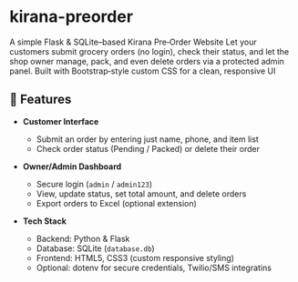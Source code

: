 # kirana-preorder
A simple Flask &amp; SQLite–based Kirana Pre‑Order Website Let your customers submit grocery orders (no login), check their status, and let the shop owner manage, pack, and even delete orders via a protected admin panel. Built with Bootstrap‑style custom CSS for a clean, responsive UI



## 🔑 Features

- **Customer Interface**  
  - Submit an order by entering just name, phone, and item list  
  - Check order status (Pending / Packed) or delete their order

- **Owner/Admin Dashboard**  
  - Secure login (`admin` / `admin123`)  
  - View, update status, set total amount, and delete orders  
  - Export orders to Excel (optional extension)

- **Tech Stack**  
  - Backend: Python & Flask  
  - Database: SQLite (`database.db`)  
  - Frontend: HTML5, CSS3 (custom responsive styling)  
  - Optional: dotenv for secure credentials, Twilio/SMS integratins 
